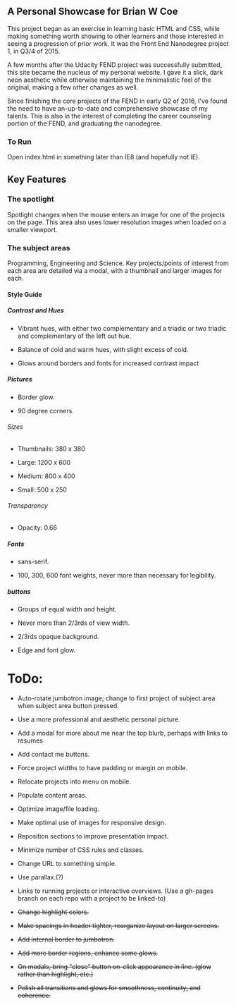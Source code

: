 ## A Personal Showcase for Brian W Coe

This project began as an exercise in learning basic HTML and CSS, while making something worth showing to other learners and those interested in seeing a progression of prior work. It was the Front End Nanodegree project 1, in Q3/4 of 2015.

A few months after the Udacity FEND project was successfully submitted, this site became the nucleus of my personal website. I gave it a slick, dark neon aesthetic while otherwise maintaining the minimalistic feel of the original, making a few other changes as well.

Since finishing the core projects of the FEND in early Q2 of 2016, I've found the need to have an-up-to-date and comprehensive showcase of my talents. This is also in the interest of completing the career counseling portion of the FEND, and graduating the nanodegree.

### To Run

Open index.html in something later than IE8 (and hopefully not IE).

## Key Features

### The spotlight

Spotlight changes when the mouse enters an image for one of the projects on the page. This area also uses lower resolution images when loaded on a smaller viewport.

### The subject areas

Programming, Engineering and Science. Key projects/points of interest from each area are detailed via a modal, with a thumbnail and larger images for each.

#### Style Guide

##### Contrast and Hues

- Vibrant hues, with either two complementary and a triadic or two triadic and complementary of the left out hue.

- Balance of cold and warm hues, with slight excess of cold.

- Glows around borders and fonts for increased contrast impact

##### Pictures

- Border glow.

- 90 degree corners.

###### Sizes

- Thumbnails: 380 x 380

- Large: 1200 x 600

- Medium: 800 x 400

- Small: 500 x 250

###### Transparency

- Opacity: 0.66

##### Fonts

- sans-serif.

- 100, 300, 600 font weights, never more than necessary for legibility.

##### buttons

- Groups of equal width and height.

- Never more than 2/3rds of view width.

- 2/3rds opaque background.

- Edge and font glow.

# ToDo:

- Auto-rotate jumbotron image; change to first project of subject area when subject area button pressed.

- Use a more professional and aesthetic personal picture.

- Add a modal for more about me near the top blurb, perhaps with links to resumes

- Add contact me buttons.

- Force project widths to have padding or margin on mobile.

- Relocate projects into menu on mobile.

- Populate content areas.

- Optimize image/file loading.

- Make optimal use of images for responsive design.

- Reposition sections to improve presentation impact.

- Minimize number of CSS rules and classes.

- Change URL to something simple.

- Use parallax.(?)

- Links to running projects or interactive overviews. (Use a gh-pages branch on each repo with a project to be linked-to)

- ~~Change highlight colors.~~

- ~~Make spacings in header tighter, reorganize layout on larger screens.~~

- ~~Add internal border to jumbotron.~~

- ~~Add more border regions, enhance some glows.~~

- ~~On modals, bring "close" button on-click appearance in line. (glow rather than highlight, etc.)~~

- ~~Polish all transitions and glows for smoothness, continuity, and coherence.~~
